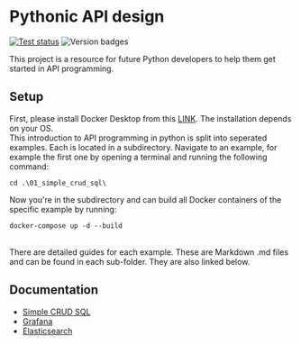 # Pythonic API design
[![Test status](https://github.com/philippabele/pythonic-api-design/workflows/Test/badge.svg)][test]
![Version badges](https://img.shields.io/badge/Python-3.6%7C3.7%7C3.8%7C3.9-brightgreen)

This project is a resource for future Python developers to help them get started in API programming.

[test]:https://github.com/philippabele/pythonic-api-design/actions/workflows/pytest.yaml

## Setup
First, please install Docker Desktop from this [LINK](https://docs.docker.com/desktop/#download-and-install). The 
installation depends on your OS.\
This introduction to API programming in python is split into seperated examples. Each is located in a subdirectory.
Navigate to an example, for example the first one by opening a terminal and running the following command:
~~~~
cd .\01_simple_crud_sql\ 
~~~~

Now you're in the subdirectory and can build all Docker containers of the specific example by running:
~~~~
docker-compose up -d --build
~~~~

<br>
There are detailed guides for each example. These are Markdown .md files and can be found in each sub-folder.
They are also linked below. 

## Documentation

- [Simple CRUD SQL][]
- [Grafana][]
- [Elasticsearch][]


[Simple CRUD SQL]: https://github.com/philippabele/pythonic-api-design/blob/development/01_simple_crud_sql/crud-sql.MD
[Grafana]: https://github.com/philippabele/pythonic-api-design/blob/development/03_grafana_monitoring/monitoring.MD
[Elasticsearch]: https://github.com/philippabele/pythonic-api-design/blob/development/02_simple_elastic_logging/elastic.MD

